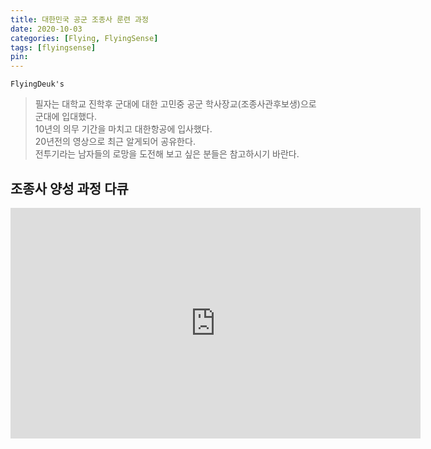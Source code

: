 ```yaml
---
title: 대한민국 공군 조종사 룬련 과정
date: 2020-10-03
categories: [Flying, FlyingSense]
tags: [flyingsense]
pin:
---
```


`FlyingDeuk's`
> 필자는 대학교 진학후 군대에 대한 고민중 공군 학사장교(조종사관후보생)으로 군대에 입대했다. <br>
10년의 의무 기간을 마치고 대한항공에 입사했다. <br>
20년전의 영상으로 최근 알게되어 공유한다. <br>
전투기라는 남자들의 로망을 도전해 보고 싶은 분들은 참고하시기 바란다.

## 조종사 양성 과정 다큐

<iframe width="656" height="369" src="https://www.youtube.com/embed/MZMDFfysxNU" frameborder="0" allow="accelerometer; autoplay; clipboard-write; encrypted-media; gyroscope; picture-in-picture" allowfullscreen></iframe>
